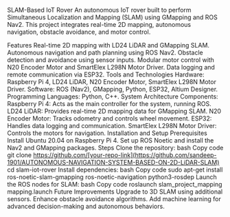 SLAM-Based IoT Rover
An autonomous IoT rover built to perform Simultaneous Localization and Mapping (SLAM) using GMapping and ROS Nav2. This project integrates real-time 2D mapping, autonomous navigation, obstacle avoidance, and motor control.

Features
Real-time 2D mapping with LD24 LiDAR and GMapping SLAM.
Autonomous navigation and path planning using ROS Nav2.
Obstacle detection and avoidance using sensor inputs.
Modular motor control with N20 Encoder Motor and SmartElex L298N Motor Driver.
Data logging and remote communication via ESP32.
Tools and Technologies
Hardware: Raspberry Pi 4, LD24 LiDAR, N20 Encoder Motor, SmartElex L298N Motor Driver.
Software: ROS (Nav2), GMapping, Python, ESP32, Altium Designer.
Programming Languages: Python, C++.
System Architecture
Components:
Raspberry Pi 4: Acts as the main controller for the system, running ROS.
LD24 LiDAR: Provides real-time 2D mapping data for GMapping SLAM.
N20 Encoder Motor: Tracks odometry and controls wheel movement.
ESP32: Handles data logging and communication.
SmartElex L298N Motor Driver: Controls the motors for navigation.
Installation and Setup
Prerequisites
Install Ubuntu 20.04 on Raspberry Pi 4.
Set up ROS Noetic and install the Nav2 and GMapping packages.
Steps
Clone the repository:
bash
Copy code
git clone https://github.com/[your-repo-link](https://github.com/sandeep-1901/AUTONOMOUS-NAVIGATION-SYSTEM-BASED-ON-2D-LiDAR-SLAM)
cd slam-iot-rover
Install dependencies:
bash
Copy code
sudo apt-get install ros-noetic-slam-gmapping ros-noetic-navigation python3-rosdep
Launch the ROS nodes for SLAM:
bash
Copy code
roslaunch slam_project_mapping mapping.launch
Future Improvements
Upgrade to 3D SLAM using additional sensors.
Enhance obstacle avoidance algorithms.
Add machine learning for advanced decision-making and autonomous behaviors.

